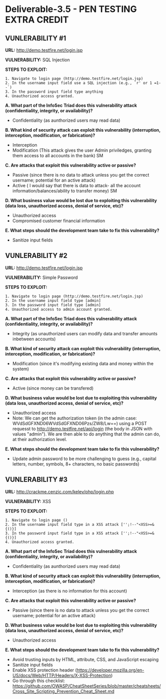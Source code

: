 # Deliverable-3.5 - PEN TESTING EXTRA CREDIT 

## VUNLERABILITY #1

**URL:** http://demo.testfire.net/login.jsp

**VULNERABILITY:** SQL Injection

**STEPS TO EXPLOIT:** 

	1. Navigate to login page (http://demo.testfire.net/login.jsp)
	2. In the username input field use a SQL injection (e.g., `r' or 1 =1--`)
	3. In the password input field type anything
	4. Unauthorized access granted.

**A. What part of the InfoSec Triad does this vulnerability attack (confidentiality, integrity, or availability)?**

* Confidentiality (as aunthorized users may read data)

**B. What kind of security attack can exploit this vulnerability (interruption, interception, modification, or fabrication)?**

* Interception 
* Modification (This attack gives the user Admin priviledges, granting them access to all accounts in the bank) SM

**C. Are attacks that exploit this vulnerability active or passive?**

* Passive (since there is no data to attack unless you get the correct username; potential for an active attack)
* Active ( I would say that there is data to attack- all the account information/balances/ability to transfer money) SM

**D. What business value would be lost due to exploiting this vulnerability (data loss, unauthorized access, denial of service, etc)?**

* Unauthorized access
* Compromised customer financial information

**E. What steps should the development team take to fix this vulnerability?**

* Sanitize input fields


## VUNLERABILITY #2

**URL:** http://demo.testfire.net/login.jsp

**VULNERABILITY:** Simple Password

**STEPS TO EXPLOIT:**

	1. Navigate to login page (http://demo.testfire.net/login.jsp)
	2. In the username input field type [admin]
	3. In the password input field type [admin]
	4. Unauthorized access to admin account granted.


**A. What part of the InfoSec Triad does this vulnerability attack (confidentiality, integrity, or availability)?**

* Integrity (as unauthorized users can modify data and transfer amounts inbetween accounts)

**B. What kind of security attack can exploit this vulnerability (interruption, interception, modification, or fabrication)?**

* Modification (since it's modifying existing data and money within the system)

**C. Are attacks that exploit this vulnerability active or passive?**

* Active (since money can be transfered)

**D. What business value would be lost due to exploiting this vulnerability (data loss, unauthorized access, denial of service, etc)?**

* Unauthorized access
* Note: We can get the authorization token (in the admin case: WVdSdGFXND06WVdSdGFXND06Pzs/ZW8/Lw==) using a POST requesst to http://demo.testfire.net/api/login (the body in JSON with values "admin"). We are then able to do anything that the admin can do, at their authorization level.

**E. What steps should the development team take to fix this vulnerability?**

* Update admin password to be more challenging to guess (e.g., capital letters, number, symbols, 8+ characters, no basic passwords)


## VUNLERABILITY #3

**URL:** http://crackme.cenzic.com/kelev/php/login.php

**VULNERABILITY:** XSS

**STEPS TO EXPLOIT:**

	1. Navigate to login page ()
	2. In the username input field type in a XSS attack ['';!--"<XSS>=&{()}]
	3. In the password input field type in a XSS attack ['';!--"<XSS>=&{()}]
	4. Unauthorized access granted.


**A. What part of the InfoSec Triad does this vulnerability attack (confidentiality, integrity, or availability)?**

* Confidentiality (as aunthorized users may read data)

**B. What kind of security attack can exploit this vulnerability (interruption, interception, modification, or fabrication)?**

* Interception (as there is no information for this account)

**C. Are attacks that exploit this vulnerability active or passive?**

* Passive (since there is no data to attack unless you get the correct username; potential for an active attack)

**D. What business value would be lost due to exploiting this vulnerability (data loss, unauthorized access, denial of service, etc)?**

* Unauthorized access

**E. What steps should the development team take to fix this vulnerability?**

* Avoid trusting inputs by HTML, attribute, CSS, and JavaScript escaping 
* Sanitize input fields
* Enable XSS protection header (https://developer.mozilla.org/en-US/docs/Web/HTTP/Headers/X-XSS-Protection)
* Go through this checklist: https://github.com/OWASP/CheatSheetSeries/blob/master/cheatsheets/Cross_Site_Scripting_Prevention_Cheat_Sheet.md
